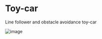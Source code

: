 # Toy-car
Line follower and obstacle avoidance toy-car

![image](https://user-images.githubusercontent.com/100760333/156551416-3de8acc4-5127-4555-b4da-4f1dd28af19d.png)
